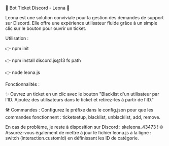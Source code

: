🎫 Bot Ticket Discord - Leona 🌟

Leona est une solution conviviale pour la gestion des demandes de support sur Discord. Elle offre une expérience utilisateur fluide grâce à un simple clic sur le bouton pour ouvrir un ticket.

Utilisation :

👉 npm init

👉 npm install discord.js@13 fs path

👉 node leona.js

Fonctionnalités :

✨ Ouvrez un ticket en un clic avec le bouton "Blacklist d'un utilisateur par l'ID. Ajoutez des utilisateurs dans le ticket et retirez-les à partir de l'ID."

🛠️ Commandes : Configurez le préfixe dans le config.json pour que les commandes fonctionnent : ticketsetup, blacklist, unblacklist, add, remove.

En cas de problème, je reste à disposition sur Discord : skeleona_43473 ! 🌐 Assurez-vous également de mettre à jour le fichier leona.js à la ligne : switch (interaction.customId) en définissant les ID de catégorie.
